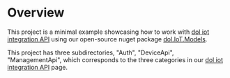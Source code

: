 # Overview

This project is a minimal example showcasing how to work with [dol iot integration API](https://dol-iot-api-qa.azurewebsites.net/swagger/index.html) using our open-source nuget package [dol.IoT.Models](https://www.nuget.org/packages/dol.IoT.Models/).

This project has three subdirectories, "Auth", "DeviceApi", "ManagementApi", which corresponds to the three categories in our [dol iot integration API](https://dol-iot-api-qa.azurewebsites.net/swagger/index.html) page.
